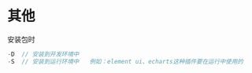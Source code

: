 # 其他

安装包时

```javascript
-D	// 安装到开发环境中
-S  // 安装到运行环境中   例如：element ui、echarts这种插件要在运行中使用的
```



